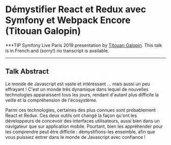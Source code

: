 # Démystifier React et Redux avec Symfony et Webpack Encore (Titouan Galopin)

***TIP
Symfony Live Paris 2019 presentation by [Titouan Galopin](https://connect.symfony.com/api/alternates/9aa65b94-9860-4c98-9e92-cd19c9913df0).
This talk is in French and (sorry!) no transcript is available.
***

## Talk Abstract

Le monde de Javascript est vaste et intéressant ... mais aussi un peu effrayant ! C'est un monde très dynamique dans lequel de nouvelles technologies apparaissent tous les jours, rendant d'autant plus difficile la veille et la compréhension de l'écosystème.

Parmi ces technologies, certaines des plus connues sont probablement React et Redux. Ces deux outils ont changé la façon qu'ont les développeurs de concevoir des interfaces utilisateurs, aussi bien dans un navigateur que sur application mobile. Pourtant, bien les appréhender pour les comprendre peut être difficile : démystifions-les ensemble, afin que vous puissiez entrer dans le monde de Javascript avec confiance !

